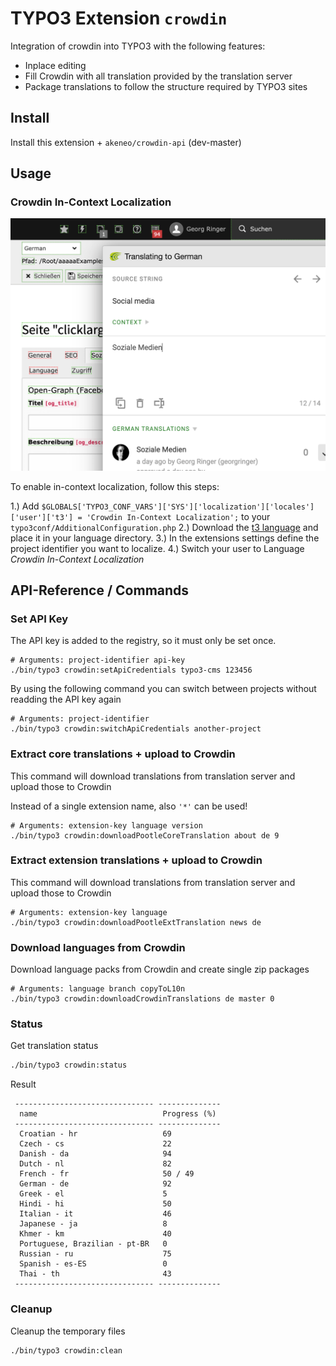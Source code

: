 # TYPO3 Extension `crowdin`

Integration of crowdin into TYPO3 with the following features:

- Inplace editing
- Fill Crowdin with all translation provided by the translation server
- Package translations to follow the structure required by TYPO3 sites

## Install

Install this extension + `akeneo/crowdin-api` (dev-master)

## Usage

### Crowdin In-Context Localization

![In-Context Localization](Resources/Public/Screenshots/crowdin-inline-localization.png)

To enable in-context localization, follow this steps:

1.) Add `$GLOBALS['TYPO3_CONF_VARS']['SYS']['localization']['locales']['user']['t3'] = 'Crowdin In-Context Localization';` to your `typo3conf/AdditionalConfiguration.php`
2.) Download the [t3 language](https://github.com/georgringer/crowdin/blob/master/Resources/Private/LanguageExport/t3.zip) and place it in your language directory. 
3.) In the extensions settings define the project identifier you want to localize.
4.) Switch your user to Language *Crowdin In-Context Localization*

## API-Reference / Commands

### Set API Key

The API key is added to the registry, so it must only be set once. 

```
# Arguments: project-identifier api-key
./bin/typo3 crowdin:setApiCredentials typo3-cms 123456
```

By using the following command you can switch between projects without readding the API key again

```
# Arguments: project-identifier
./bin/typo3 crowdin:switchApiCredentials another-project
```

### Extract core translations + upload to Crowdin

This command will download translations from translation server and upload those to Crowdin

Instead of a single extension name, also `'*'` can be used!

```
# Arguments: extension-key language version
./bin/typo3 crowdin:downloadPootleCoreTranslation about de 9
```

### Extract extension translations + upload to Crowdin

This command will download translations from translation server and upload those to Crowdin

```
# Arguments: extension-key language
./bin/typo3 crowdin:downloadPootleExtTranslation news de
```

### Download languages from Crowdin

Download language packs from Crowdin and create single zip packages

```
# Arguments: language branch copyToL10n
./bin/typo3 crowdin:downloadCrowdinTranslations de master 0
```

### Status

Get translation status

```bash
./bin/typo3 crowdin:status
```

Result
```
 ------------------------------- --------------
  name                            Progress (%)
 ------------------------------- --------------
  Croatian - hr                   69
  Czech - cs                      22
  Danish - da                     94
  Dutch - nl                      82
  French - fr                     50 / 49
  German - de                     92
  Greek - el                      5
  Hindi - hi                      50
  Italian - it                    46
  Japanese - ja                   8
  Khmer - km                      40
  Portuguese, Brazilian - pt-BR   0
  Russian - ru                    75
  Spanish - es-ES                 0
  Thai - th                       43
 ------------------------------- --------------
```

### Cleanup

Cleanup the temporary files

```
./bin/typo3 crowdin:clean
```

